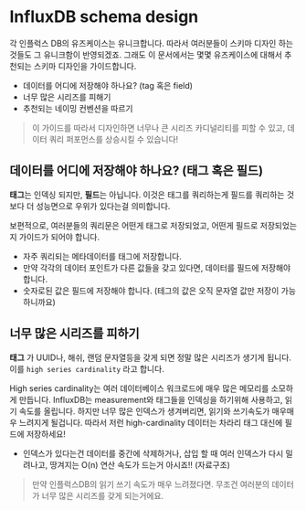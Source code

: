 # InfluxDB schema design

각 인플럭스 DB의 유즈케이스는 유니크합니다. 따라서 여러분들이 스키마 디자인 하는것들도 그 유니크함이 반영되겠죠.
그래도 이 문서에서는 몇몇 유즈케이스에 대해서 추천되는 스키마 디자인을 가이드합니다.

- 데이터를 어디에 저장해야 하나요? (tag 혹은 field)
- 너무 많은 시리즈를 피해기
- 추천되는 네이밍 컨벤션을 따르기

> 이 가이드를 따라서 디자인하면 너무나 큰 시리즈 카디널리티를 피할 수 있고, 데이터 쿼리 퍼포먼스를 상승시킬 수 있습니다!

## 데이터를 어디에 저장해야 하나요? (태그 혹은 필드)
<strong>태그</strong>는 인덱싱 되지만, <strong>필드</strong>는 아닙니다. 이것은 태그를 쿼리하는게 필드를 쿼리하는 것 보다 더 성능면으로 우위가 있다는걸 의미합니다.

보편적으로, 여러분들의 쿼리문은 어떤게 태그로 저장되었고, 어떤게 필드로 저장되었는지 가이드가 되어야 합니다.

- 자주 쿼리되는 메타데이터를 태그에 저장합니다.
- 만약 각각의 데이터 포인트가 다른 값들을 갖고 있다면, 데이터를 필드에 저장해야 합니다.
- 숫자로된 값은 필드에 저장해야 합니다. (테그의 값은 오직 문자열 값만 저장이 가능하니까요)

## 너무 많은 시리즈를 피하기

<strong>태그</strong> 가 UUID나, 해쉬, 랜덤 문자열등을 갖게 되면 정말 많은 시리즈가 생기게 됩니다. 이를 `high series cardinality` 라고 합니다.  

High series cardinality는 여러 데이터베이스 워크로드에 매우 많은 메모리를 소모하게 만듭니다. InfluxDB는 measurement와 태그들을 인덱싱을 하기위해 사용하고, 읽기 속도를 올립니다. 하지만 너무 많은 인덱스가 생겨버리면, 읽기와 쓰기속도가 매우매우 느려지게 될겁니다. 따라서 저런 high-cardinality 데이터는 차라리 태그 대신에 필드에 저장하세요!

- 인덱스가 있다는건 데이터를 중간에 삭제하거나, 삽입 할 때 여러 인덱스가 다시 밀려나고, 땅겨지는 O(n) 연산 속도가 드는거 아시죠!! (자료구조)

> 만약 인플럭스DB의 읽기 쓰기 속도가 매우 느려졌다면. 무조건 여러분의 데이터가 너무 많은 시리즈를 갖게 되는거에요.


